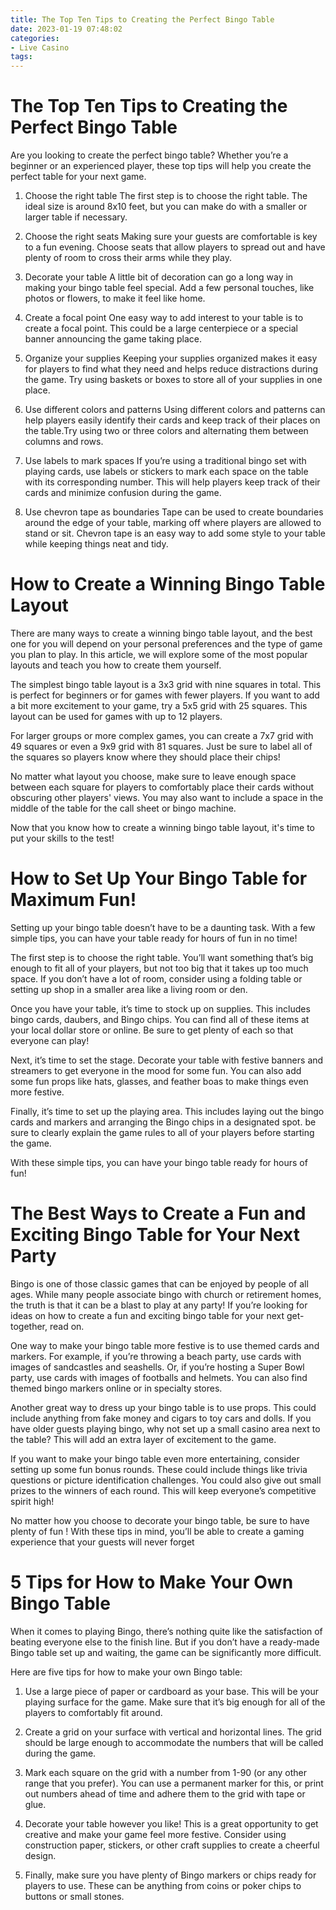 ```yaml
---
title: The Top Ten Tips to Creating the Perfect Bingo Table 
date: 2023-01-19 07:48:02
categories:
- Live Casino
tags:
---
```



#  The Top Ten Tips to Creating the Perfect Bingo Table 

Are you looking to create the perfect bingo table? Whether you’re a beginner or an experienced player, these top tips will help you create the perfect table for your next game.

1. Choose the right table
The first step is to choose the right table. The ideal size is around 8x10 feet, but you can make do with a smaller or larger table if necessary.

2. Choose the right seats
Making sure your guests are comfortable is key to a fun evening. Choose seats that allow players to spread out and have plenty of room to cross their arms while they play.

3. Decorate your table
A little bit of decoration can go a long way in making your bingo table feel special. Add a few personal touches, like photos or flowers, to make it feel like home.

4. Create a focal point
One easy way to add interest to your table is to create a focal point. This could be a large centerpiece or a special banner announcing the game taking place.

5. Organize your supplies
Keeping your supplies organized makes it easy for players to find what they need and helps reduce distractions during the game. Try using baskets or boxes to store all of your supplies in one place.

6. Use different colors and patterns
Using different colors and patterns can help players easily identify their cards and keep track of their places on the table.Try using two or three colors and alternating them between columns and rows.
7. Use labels to mark spaces
If you’re using a traditional bingo set with playing cards, use labels or stickers to mark each space on the table with its corresponding number. This will help players keep track of their cards and minimize confusion during the game.
8. Use chevron tape as boundaries
Tape can be used to create boundaries around the edge of your table, marking off where players are allowed to stand or sit. Chevron tape is an easy way to add some style to your table while keeping things neat and tidy.

#  How to Create a Winning Bingo Table Layout 

There are many ways to create a winning bingo table layout, and the best one for you will depend on your personal preferences and the type of game you plan to play. In this article, we will explore some of the most popular layouts and teach you how to create them yourself.

The simplest bingo table layout is a 3x3 grid with nine squares in total. This is perfect for beginners or for games with fewer players. If you want to add a bit more excitement to your game, try a 5x5 grid with 25 squares. This layout can be used for games with up to 12 players.

For larger groups or more complex games, you can create a 7x7 grid with 49 squares or even a 9x9 grid with 81 squares. Just be sure to label all of the squares so players know where they should place their chips!

No matter what layout you choose, make sure to leave enough space between each square for players to comfortably place their cards without obscuring other players' views. You may also want to include a space in the middle of the table for the call sheet or bingo machine.

Now that you know how to create a winning bingo table layout, it's time to put your skills to the test!

#  How to Set Up Your Bingo Table for Maximum Fun! 

Setting up your bingo table doesn’t have to be a daunting task. With a few simple tips, you can have your table ready for hours of fun in no time!

The first step is to choose the right table. You’ll want something that’s big enough to fit all of your players, but not too big that it takes up too much space. If you don’t have a lot of room, consider using a folding table or setting up shop in a smaller area like a living room or den.

Once you have your table, it’s time to stock up on supplies. This includes bingo cards, daubers, and Bingo chips. You can find all of these items at your local dollar store or online. Be sure to get plenty of each so that everyone can play!

Next, it’s time to set the stage. Decorate your table with festive banners and streamers to get everyone in the mood for some fun. You can also add some fun props like hats, glasses, and feather boas to make things even more festive.

Finally, it’s time to set up the playing area. This includes laying out the bingo cards and markers and arranging the Bingo chips in a designated spot. be sure to clearly explain the game rules to all of your players before starting the game.

With these simple tips, you can have your bingo table ready for hours of fun!

#  The Best Ways to Create a Fun and Exciting Bingo Table for Your Next Party 

Bingo is one of those classic games that can be enjoyed by people of all ages. While many people associate bingo with church or retirement homes, the truth is that it can be a blast to play at any party! If you’re looking for ideas on how to create a fun and exciting bingo table for your next get-together, read on.

One way to make your bingo table more festive is to use themed cards and markers. For example, if you’re throwing a beach party, use cards with images of sandcastles and seashells. Or, if you’re hosting a Super Bowl party, use cards with images of footballs and helmets. You can also find themed bingo markers online or in specialty stores.

Another great way to dress up your bingo table is to use props. This could include anything from fake money and cigars to toy cars and dolls. If you have older guests playing bingo, why not set up a small casino area next to the table? This will add an extra layer of excitement to the game.

If you want to make your bingo table even more entertaining, consider setting up some fun bonus rounds. These could include things like trivia questions or picture identification challenges. You could also give out small prizes to the winners of each round. This will keep everyone’s competitive spirit high!

No matter how you choose to decorate your bingo table, be sure to have plenty of fun ! With these tips in mind, you’ll be able to create a gaming experience that your guests will never forget

#  5 Tips for How to Make Your Own Bingo Table

When it comes to playing Bingo, there’s nothing quite like the satisfaction of beating everyone else to the finish line. But if you don’t have a ready-made Bingo table set up and waiting, the game can be significantly more difficult.

Here are five tips for how to make your own Bingo table:

1. Use a large piece of paper or cardboard as your base. This will be your playing surface for the game. Make sure that it’s big enough for all of the players to comfortably fit around.

2. Create a grid on your surface with vertical and horizontal lines. The grid should be large enough to accommodate the numbers that will be called during the game.

3. Mark each square on the grid with a number from 1-90 (or any other range that you prefer). You can use a permanent marker for this, or print out numbers ahead of time and adhere them to the grid with tape or glue.

4. Decorate your table however you like! This is a great opportunity to get creative and make your game feel more festive. Consider using construction paper, stickers, or other craft supplies to create a cheerful design.

5. Finally, make sure you have plenty of Bingo markers or chips ready for players to use. These can be anything from coins or poker chips to buttons or small stones.